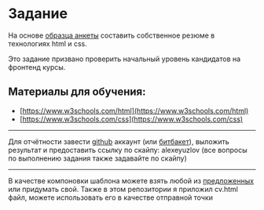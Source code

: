 # Задание

На основе [образца анкеты](https://drive.google.com/file/d/1QJ7qeAhg4g_zTNmqiMZgx5nmz4jGw-Jm/view?usp=sharing) составить собственное резюме в технологиях html и css.

Это задание призвано проверить начальный уровень кандидатов на фронтенд курсы.
 
## Материалы для обучения:
* [https://www.w3schools.com/html](https://www.w3schools.com/html)
* [https://www.w3schools.com/css](https://www.w3schools.com/css)
  
-------

Для отчётности завести [github](https://github.com) аккаунт (или [битбакет](https://bitbucket.org/)), выложить результат и предоставить ссылку по скайпу: alexeyuzlov (все вопросы по выполнению задания также задавайте по скайпу)

-------
В качестве компоновки шаблона можете взять любой из [предложенных](https://drive.google.com/drive/folders/1XMW5fxYqClNmmG8n-Ud92_-lG-_3lTOj?usp=sharing) или придумать свой.
Также в этом репозитории я приложил cv.html файл, можете использовать его в качестве отправной точки